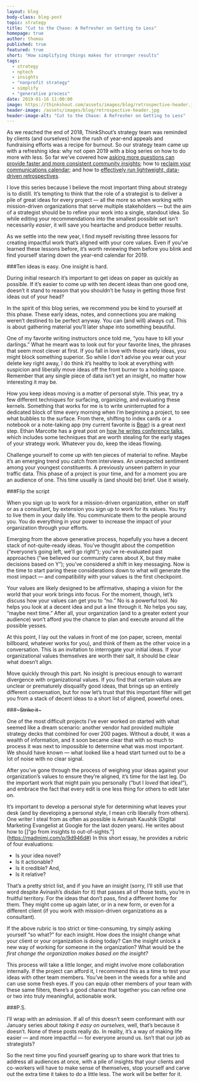 ```yaml
---
layout: blog
body-class: blog-post
topic: strategy
title: "Cut to the Chase: A Refresher on Getting to Less"
homepage: true
author: thomas
published: true
featured: true
short: "How simplifying things makes for stronger results"
tags:
  - strategy
  - nptech
  - insights
  - "nonprofit strategy"
  - simplify
  - "generative process"
date: 2019-01-16 11:00:00
image: https://thinkshout.com/assets/images/blog/retrospective-header.jpg
header-image: /assets/images/blog/retrospective-header.jpg
header-image-alt: "Cut to the Chase: A Refresher on Getting to Less"
---
```

As we reached the end of 2018, ThinkShout’s strategy team was reminded by clients (and ourselves) how the rush of year-end appeals and fundraising efforts was a recipe for burnout. So our strategy team came up with a refreshing idea: why not open 2019 with a blog series on how to do more with less. So far we’ve covered how [asking more questions can provide faster and more consistent community insights](https://thinkshout.com/blog/2019/01/ask-more-questions/); how to [reclaim your communications calendar](https://thinkshout.com/blog/2019/01/reclaiming-your-comms-calendar/); and how to [effectively run lightweight, data-driven retrospectives](https://thinkshout.com/blog/2019/01/retrospectives/).

I love this series because I believe the most important thing about strategy is to distill. It’s tempting to think that the role of a strategist is to deliver a pile of great ideas for every project — all the more so when working with mission-driven organizations that serve multiple stakeholders — but the aim of a strategist should be to refine your work into a single, standout idea. So while editing your recommendations into the smallest possible set isn’t necessarily _easier_, it will save you heartache and produce better results.

As we settle into the new year, I find myself revisiting three lessons for creating impactful work that’s aligned with your core values. Even if you’ve learned these lessons before, it’s worth reviewing them before you blink and find yourself staring down the year-end calendar for 2019.

###Ten ideas is easy. One insight is hard.

During initial research it’s important to get ideas on paper as quickly as possible. If it’s easier to come up with ten decent ideas than one good one, doesn’t it stand to reason that you shouldn’t be fussy in getting those first ideas out of your head?

In the spirit of this blog series, we recommend you be kind to yourself at this phase. These early ideas, notes, and connections you are making weren’t destined to be perfect anyway. You can (and will) always cut. This is about gathering material you’ll later shape into something beautiful.

One of my favorite writing instructors once told me, “you have to kill your darlings.” What he meant was to look out for your favorite lines, the phrases that seem most clever at first. If you fall in love with those early ideas, you might block something superior. So while I don’t advise you wear out your delete key right away, I do think it’s healthy to look at everything with suspicion and liberally move ideas off the front burner to a holding space. Remember that any single piece of data isn’t yet an insight, no matter how interesting it may be.

How you keep ideas moving is a matter of personal style. This year, try a few different techniques for surfacing, organizing, and evaluating these kernels. Something that works for me is to write uninterrupted for a dedicated block of time every morning when I’m beginning a project, to see what bubbles to the surface. From there, shifting to index cards or a notebook or a note-taking app (my current favorite is [Bear](https://bear.app/)) is a great next step. Ethan Marcotte has a great post on [how he writes conference talks](https://ethanmarcotte.com/wrote/how-i-write-conference-talks/), which includes some techniques that are worth stealing for the early stages of your strategy work. Whatever you do, keep the ideas flowing.

Challenge yourself to come up with ten pieces of material to refine. Maybe it’s an emerging trend you catch from interviews. An unexpected sentiment among your youngest constituents. A previously unseen pattern in your traffic data. This phase of a project is your time, and for a moment you are an audience of one. This time usually is (and should be) brief. Use it wisely.

###Flip the script

When you sign up to work for a mission-driven organization, either on staff or as a consultant, by extension you sign up to work for its values. You try to live them in your daily life. You communicate them to the people around you. You do everything in your power to increase the impact of your organization through your efforts.

Emerging from the above generative process, hopefully you have a decent stack of not-quite-ready ideas. You’ve thought about the competition (“everyone’s going left, we’ll go right”); you’ve re-evaluated past approaches (“we believed our community cares about X, but they make decisions based on Y”); you’ve considered a shift in key messaging. Now is the time to start paring these considerations down to what will generate the most impact — and compatibility with your values is the first checkpoint.

Your values are likely designed to be affirmative, shaping a vision for the world that your work brings into focus. For the moment, though, let’s discuss how your values can get you to “no.” No is a powerful tool. No helps you look at a decent idea and put a line through it. No helps you say, “maybe next time.” After all, your organization (and to a greater extent your audience) won’t afford you the chance to plan and execute around all the possible yesses.

At this point, I lay out the values in front of me (on paper, screen, mental billboard, whatever works for you), and think of them as the other voice in a conversation. This is an invitation to interrogate your initial ideas. If your organizational values themselves are worth their salt, it should be clear what doesn’t align.

Move quickly through this part. No insight is precious enough to warrant divergence with organizational values. If you find that certain values are unclear or prematurely disqualify good ideas, that brings up an entirely different conversation, but for now let’s trust that this important filter will get you from a stack of decent ideas to a short list of aligned, powerful ones.

###~~~Strike it~~~

One of the most difficult projects I’ve ever worked on started with what seemed like a dream scenario: another vendor had provided multiple strategy decks that combined for over 200 pages. Without a doubt, it was a wealth of information, and it soon became clear that with so much to process it was next to impossible to determine what was most important. We should have known — what looked like a head start turned out to be a lot of noise with no clear signal.

After you’ve gone through the process of weighing your ideas against your organization’s values to ensure they’re aligned, it’s time for the last leg. Do the important work that might pain you personally (“but I _loved_ that idea!”), and embrace the fact that every edit is one less thing for others to edit later on.

It’s important to develop a personal style for determining what leaves your desk (and by developing a personal style, I mean crib liberally from others). One writer I steal from as often as possible is Avinash Kaushik (Digital Marketing Evangelist at Google for the last dozen years). He writes about how to []“go from insights to out-of-sights.”](https://madmimi.com/p/9d946d#) In this short essay, he provides a rubric of four evaluations:

- Is your idea novel?
- Is it actionable?
- Is it credible? And,
- Is it relative?

That’s a pretty strict list, and if you have an insight (sorry, I’ll still use that word despite Avinash’s disdain for it) that passes all of those tests, you’re in fruitful territory. For the ideas that don’t pass, find a different home for them. They might come up again later, or in a new form, or even for a different client (if you work with mission-driven organizations as a consultant).

If the above rubric is too strict or time-consuming, try simply asking yourself “so what?” for each insight. How does the insight change what your client or your organization is doing today? Can the insight unlock a new way of working for someone in the organization? What would be the _first change the organization makes based on the insight?_

This process will take a little longer, and might involve more collaboration internally. If the project can afford it, I recommend this as a time to test your ideas with other team members. You’ve been in the weeds for a while and can use some fresh eyes. If you can equip other members of your team with these same filters, there’s a good chance that together you can refine one or two into truly meaningful, actionable work.

###P.S.

I’ll wrap with an admission. If all of this doesn’t seem conformant with our January series about _taking it easy on ourselves_, well, that’s because it doesn’t. None of these posts really do. In reality, it’s a way of making life easier — and more impactful — for everyone around us. Isn’t that our job as strategists?

So the next time you find yourself gearing up to share work that tries to address all audiences at once, with a pile of insights that your clients and co-workers will have to make sense of themselves, stop yourself and carve out the extra time it takes to do a little less. The work will be better for it.
